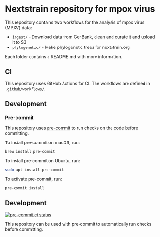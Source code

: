 # Nextstrain repository for mpox virus

This repository contains two workflows for the analysis of mpox virus (MPXV) data:

- `ingest/` - Download data from GenBank, clean and curate it and upload it to S3
- `phylogenetic/` - Make phylogenetic trees for nextstrain.org

Each folder contains a README.md with more information.

## CI

This repository uses GitHub Actions for CI. The workflows are defined in `.github/workflows/`.

## Development

### Pre-commit

This repository uses [pre-commit](https://pre-commit.com/) to run checks on the code before committing.

To install pre-commit on macOS, run:

```bash
brew install pre-commit
```

To install pre-commit on Ubuntu, run:

```bash
sudo apt install pre-commit
```

To activate pre-commit, run:

```bash
pre-commit install
```

## Development

[![pre-commit.ci status](https://results.pre-commit.ci/badge/github/nextstrain/monkeypox/master.svg)](https://results.pre-commit.ci/latest/github/nextstrain/monkeypox/master)

This repository can be used with pre-commit to automatically run checks before committing.
